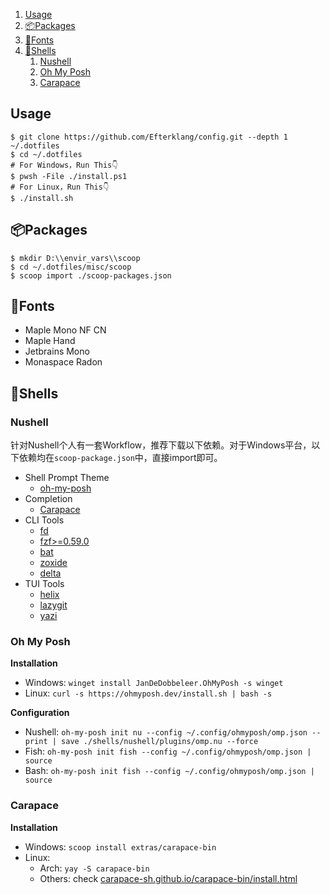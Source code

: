 1. [Usage](#usage)
2. [📦Packages](#packages)
3. [🔣Fonts](#fonts)
4. [🐚Shells](#shells)
   1. [Nushell](#nushell)
   2. [Oh My Posh](#oh-my-posh)
   3. [Carapace](#carapace)


## Usage

```shell
$ git clone https://github.com/Efterklang/config.git --depth 1 ~/.dotfiles 
$ cd ~/.dotfiles
# For Windows，Run This👇
$ pwsh -File ./install.ps1
# For Linux，Run This👇
$ ./install.sh
```

## 📦Packages

```shell
$ mkdir D:\\envir_vars\\scoop
$ cd ~/.dotfiles/misc/scoop
$ scoop import ./scoop-packages.json
```

## 🔣Fonts

- Maple Mono NF CN
- Maple Hand
- Jetbrains Mono
- Monaspace Radon

## 🐚Shells

### Nushell

针对Nushell个人有一套Workflow，推荐下载以下依赖。对于Windows平台，以下依赖均在`scoop-package.json`中，直接import即可。

- Shell Prompt Theme
    - [oh-my-posh](https://ohmyposh.dev/)
- Completion
    - [Carapace](https://carapace.sh/)
- CLI Tools
    - [fd](https://github.com/sharkdp/fd#installation)
    - [fzf>=0.59.0](https://github.com/junegunn/fzf)
    - [bat](https://github.com/sharkdp/bat)
    - [zoxide](https://github.com/ajeetdsouza/zoxide)
    - [delta](https://dandavison.github.io/delta/installation.html)
- TUI Tools
    - [helix](https://github.com/helix-editor/helix)
    - [lazygit](https://github.com/jesseduffield/lazygit)
    - [yazi](https://github.com/sxyazi/yazi)

### Oh My Posh

**Installation**

- Windows: `winget install JanDeDobbeleer.OhMyPosh -s winget`
- Linux: `curl -s https://ohmyposh.dev/install.sh | bash -s`

**Configuration**

- Nushell: `oh-my-posh init nu --config ~/.config/ohmyposh/omp.json --print | save ./shells/nushell/plugins/omp.nu --force`
- Fish: `oh-my-posh init fish --config ~/.config/ohmyposh/omp.json | source`
- Bash: `oh-my-posh init fish --config ~/.config/ohmyposh/omp.json | source`

### Carapace

**Installation**

- Windows: `scoop install extras/carapace-bin`
- Linux: 
    - Arch: `yay -S carapace-bin`
    - Others: check [carapace-sh.github.io/carapace-bin/install.html](https://carapace-sh.github.io/carapace-bin/install.html)
